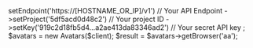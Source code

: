 <?php

use Appwrite\Client;
use Appwrite\Services\Avatars;

$client = new Client();

$client
    ->setEndpoint('https://[HOSTNAME_OR_IP]/v1') // Your API Endpoint
    ->setProject('5df5acd0d48c2') // Your project ID
    ->setKey('919c2d18fb5d4...a2ae413da83346ad2') // Your secret API key
;

$avatars = new Avatars($client);

$result = $avatars->getBrowser('aa');